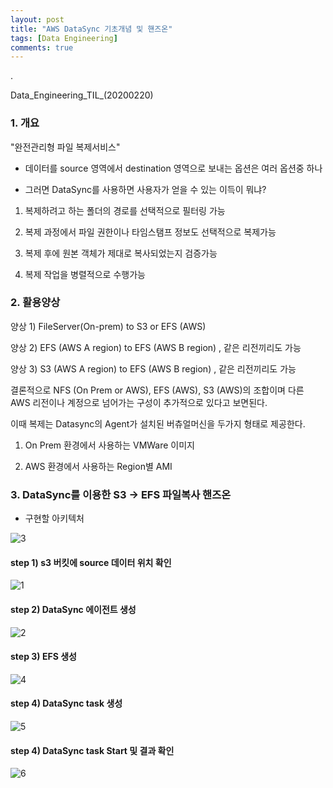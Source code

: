 ```yaml
---
layout: post
title: "AWS DataSync 기초개념 및 핸즈온"
tags: [Data Engineering]
comments: true
---
```


.

Data_Engineering_TIL_(20200220)


### 1. 개요


"완전관리형 파일 복제서비스"


- 데이터를 source 영역에서 destination 영역으로 보내는 옵션은 여러 옵션중 하나


- 그러면 DataSync를 사용하면 사용자가 얻을 수 있는 이득이 뭐냐?

1) 복제하려고 하는 폴더의 경로를 선택적으로 필터링 가능

2) 복제 과정에서 파일 권한이나 타임스탬프 정보도 선택적으로 복제가능

3) 복제 후에 원본 객체가 제대로 복사되었는지 검증가능

4) 복제 작업을 병렬적으로 수행가능 


### 2. 활용양상

양상 1) FileServer(On-prem) to S3 or EFS (AWS)

양상 2) EFS (AWS A region) to EFS (AWS B region) , 같은 리전끼리도 가능

양상 3) S3 (AWS A region)  to EFS (AWS B region) , 같은 리전끼리도 가능


결론적으로 NFS (On Prem or AWS), EFS (AWS), S3 (AWS)의 조합이며 다른 AWS 리전이나 계정으로 넘어가는 구성이 추가적으로 있다고 보면된다.

이때 복제는 Datasync의 Agent가 설치된 버츄얼머신을 두가지 형태로 제공한다.

1) On Prem 환경에서 사용하는 VMWare 이미지

2) AWS 환경에서 사용하는 Region별 AMI


### 3. DataSync를 이용한 S3 -> EFS 파일복사 핸즈온

- 구현할 아키텍처

![3](https://user-images.githubusercontent.com/41605276/74918922-2927be80-540d-11ea-9302-b6588a984973.png)

#### step 1)  s3 버킷에 source 데이터 위치 확인

![1](https://user-images.githubusercontent.com/41605276/74920494-976d8080-540f-11ea-947f-a1e0d5f4b14e.png)

#### step 2) DataSync 에이전트 생성

![2](https://user-images.githubusercontent.com/41605276/74920645-d7346800-540f-11ea-8c40-c644083a5788.png)

#### step 3) EFS 생성

![4](https://user-images.githubusercontent.com/41605276/74920091-eebf2100-540e-11ea-9505-416bc9b13d70.png)

#### step 4) DataSync task 생성

![5](https://user-images.githubusercontent.com/41605276/74919808-83754f00-540e-11ea-88cd-260213d4c434.png)

#### step 4) DataSync task Start 및 결과 확인

![6](https://user-images.githubusercontent.com/41605276/74920381-70af4a00-540f-11ea-92bc-8032192acb3c.png)
